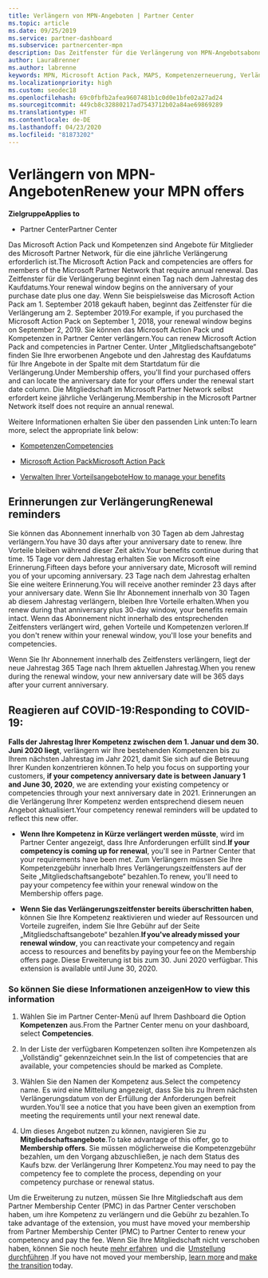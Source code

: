 ```yaml
---
title: Verlängern von MPN-Angeboten | Partner Center
ms.topic: article
ms.date: 09/25/2019
ms.service: partner-dashboard
ms.subservice: partnercenter-mpn
description: Das Zeitfenster für die Verlängerung von MPN-Angebotsabonnements beginnt einen Tag nach dem Jahrestag des Kaufdatums.
author: LauraBrenner
ms.author: labrenne
keywords: MPN, Microsoft Action Pack, MAPS, Kompetenzerneuerung, Verlängerungsdatum
ms.localizationpriority: high
ms.custom: seodec18
ms.openlocfilehash: 69c0fbfb2afea9607481b1c0d0e1bfe02a27ad24
ms.sourcegitcommit: 449cb8c32880217ad7543712b02a84ae69869289
ms.translationtype: HT
ms.contentlocale: de-DE
ms.lasthandoff: 04/23/2020
ms.locfileid: "81873202"
---
```

# <a name="renew-your-mpn-offers"></a><span data-ttu-id="f657e-104">Verlängern von MPN-Angeboten</span><span class="sxs-lookup"><span data-stu-id="f657e-104">Renew your MPN offers</span></span>

<span data-ttu-id="f657e-105">**Zielgruppe**</span><span class="sxs-lookup"><span data-stu-id="f657e-105">**Applies to**</span></span>

- <span data-ttu-id="f657e-106">Partner Center</span><span class="sxs-lookup"><span data-stu-id="f657e-106">Partner Center</span></span>

<span data-ttu-id="f657e-107">Das Microsoft Action Pack und Kompetenzen sind Angebote für Mitglieder des Microsoft Partner Network, für die eine jährliche Verlängerung erforderlich ist.</span><span class="sxs-lookup"><span data-stu-id="f657e-107">The Microsoft Action Pack and competencies are offers for members of the Microsoft Partner Network that require annual renewal.</span></span> <span data-ttu-id="f657e-108">Das Zeitfenster für die Verlängerung beginnt einen Tag nach dem Jahrestag des Kaufdatums.</span><span class="sxs-lookup"><span data-stu-id="f657e-108">Your renewal window begins on the anniversary of your purchase date plus one day.</span></span> <span data-ttu-id="f657e-109">Wenn Sie beispielsweise das Microsoft Action Pack am 1. September 2018 gekauft haben, beginnt das Zeitfenster für die Verlängerung am 2. September 2019.</span><span class="sxs-lookup"><span data-stu-id="f657e-109">For example, if you purchased the Microsoft Action Pack on September 1, 2018, your renewal window begins on September 2, 2019.</span></span> <span data-ttu-id="f657e-110">Sie können das Microsoft Action Pack und Kompetenzen in Partner Center verlängern.</span><span class="sxs-lookup"><span data-stu-id="f657e-110">You can renew Microsoft Action Pack and competencies in Partner Center.</span></span> <span data-ttu-id="f657e-111">Unter „Mitgliedschaftsangebote“ finden Sie Ihre erworbenen Angebote und den Jahrestag des Kaufdatums für Ihre Angebote in der Spalte mit dem Startdatum für die Verlängerung.</span><span class="sxs-lookup"><span data-stu-id="f657e-111">Under Membership offers, you'll find your purchased offers and can locate the anniversary date for your offers under the renewal start date column.</span></span> <span data-ttu-id="f657e-112">Die Mitgliedschaft im Microsoft Partner Network selbst erfordert keine jährliche Verlängerung.</span><span class="sxs-lookup"><span data-stu-id="f657e-112">Membership in the Microsoft Partner Network itself does not require an annual renewal.</span></span> 

<span data-ttu-id="f657e-113">Weitere Informationen erhalten Sie über den passenden Link unten:</span><span class="sxs-lookup"><span data-stu-id="f657e-113">To learn more, select the appropriate link below:</span></span> 

-    [<span data-ttu-id="f657e-114">Kompetenzen</span><span class="sxs-lookup"><span data-stu-id="f657e-114">Competencies</span></span>](learn-about-competencies.md)
    
-    [<span data-ttu-id="f657e-115">Microsoft Action Pack</span><span class="sxs-lookup"><span data-stu-id="f657e-115">Microsoft Action Pack</span></span>](mpn-get-action-pack.md)

-    [<span data-ttu-id="f657e-116">Verwalten Ihrer Vorteilsangebote</span><span class="sxs-lookup"><span data-stu-id="f657e-116">How to manage your benefits</span></span>](manage-your-partner-network-benefits.md)

## <a name="renewal-reminders"></a><span data-ttu-id="f657e-117">Erinnerungen zur Verlängerung</span><span class="sxs-lookup"><span data-stu-id="f657e-117">Renewal reminders</span></span> 

<span data-ttu-id="f657e-118">Sie können das Abonnement innerhalb von 30 Tagen ab dem Jahrestag verlängern.</span><span class="sxs-lookup"><span data-stu-id="f657e-118">You have 30 days after your anniversary date to renew.</span></span> <span data-ttu-id="f657e-119">Ihre Vorteile bleiben während dieser Zeit aktiv.</span><span class="sxs-lookup"><span data-stu-id="f657e-119">Your benefits continue during that time.</span></span> <span data-ttu-id="f657e-120">15 Tage vor dem Jahrestag erhalten Sie von Microsoft eine Erinnerung.</span><span class="sxs-lookup"><span data-stu-id="f657e-120">Fifteen days before your anniversary date, Microsoft will remind you of your upcoming anniversary.</span></span> <span data-ttu-id="f657e-121">23 Tage nach dem Jahrestag erhalten Sie eine weitere Erinnerung.</span><span class="sxs-lookup"><span data-stu-id="f657e-121">You will receive another reminder 23 days after your anniversary date.</span></span> <span data-ttu-id="f657e-122">Wenn Sie Ihr Abonnement innerhalb von 30 Tagen ab diesem Jahrestag verlängern, bleiben Ihre Vorteile erhalten.</span><span class="sxs-lookup"><span data-stu-id="f657e-122">When you renew during that anniversary plus 30-day window, your benefits remain intact.</span></span> <span data-ttu-id="f657e-123">Wenn das Abonnement nicht innerhalb des entsprechenden Zeitfensters verlängert wird, gehen Vorteile und Kompetenzen verloren.</span><span class="sxs-lookup"><span data-stu-id="f657e-123">If you don't renew within your renewal window, you'll lose your benefits and competencies.</span></span> 

<span data-ttu-id="f657e-124">Wenn Sie Ihr Abonnement innerhalb des Zeitfensters verlängern, liegt der neue Jahrestag 365 Tage nach Ihrem aktuellen Jahrestag.</span><span class="sxs-lookup"><span data-stu-id="f657e-124">When you renew during the renewal window, your new anniversary date will be 365 days after your current anniversary.</span></span> 

## <a name="responding-to-covid-19"></a><span data-ttu-id="f657e-125">Reagieren auf COVID-19:</span><span class="sxs-lookup"><span data-stu-id="f657e-125">Responding to COVID-19:</span></span> 

<span data-ttu-id="f657e-126">**Falls der Jahrestag Ihrer Kompetenz zwischen dem 1. Januar und dem 30. Juni 2020 liegt**, verlängern wir Ihre bestehenden Kompetenzen bis zu Ihrem nächsten Jahrestag im Jahr 2021, damit Sie sich auf die Betreuung Ihrer Kunden konzentrieren können.</span><span class="sxs-lookup"><span data-stu-id="f657e-126">To help you focus on supporting your customers, **if your competency anniversary date is between January 1 and June 30, 2020**, we are extending your existing competency or competencies through your next anniversary date in 2021.</span></span> <span data-ttu-id="f657e-127">Erinnerungen an die Verlängerung Ihrer Kompetenz werden entsprechend diesem neuen Angebot aktualisiert.</span><span class="sxs-lookup"><span data-stu-id="f657e-127">Your competency renewal reminders will be updated to reflect this new offer.</span></span> 

-    <span data-ttu-id="f657e-128">**Wenn Ihre Kompetenz in Kürze verlängert werden müsste**, wird im Partner Center angezeigt, dass Ihre Anforderungen erfüllt sind.</span><span class="sxs-lookup"><span data-stu-id="f657e-128">**If your competency is coming up for renewal**, you'll see in Partner Center that your requirements have been met.</span></span> <span data-ttu-id="f657e-129">Zum Verlängern müssen Sie Ihre Kompetenzgebühr innerhalb Ihres Verlängerungszeitfensters auf der Seite „Mitgliedschaftsangebote“ bezahlen.</span><span class="sxs-lookup"><span data-stu-id="f657e-129">To renew, you'll need to pay your competency fee within your renewal window on the Membership offers page.</span></span> 

-    <span data-ttu-id="f657e-130">**Wenn Sie das Verlängerungszeitfenster bereits überschritten haben**, können Sie Ihre Kompetenz reaktivieren und wieder auf Ressourcen und Vorteile zugreifen, indem Sie Ihre Gebühr auf der Seite „Mitgliedschaftsangebote“ bezahlen.</span><span class="sxs-lookup"><span data-stu-id="f657e-130">**If you've already missed your renewal window**, you can reactivate your competency and regain access to resources and benefits by paying your fee on the Membership offers page.</span></span><span data-ttu-id="f657e-131"> Diese Erweiterung ist bis zum 30. Juni 2020 verfügbar.</span><span class="sxs-lookup"><span data-stu-id="f657e-131"> This extension is available until June 30, 2020.</span></span>   

### <a name="how-to-view-this-information"></a><span data-ttu-id="f657e-132">So können Sie diese Informationen anzeigen</span><span class="sxs-lookup"><span data-stu-id="f657e-132">How to view this information</span></span>

1.    <span data-ttu-id="f657e-133">Wählen Sie im Partner Center-Menü auf Ihrem Dashboard die Option **Kompetenzen** aus.</span><span class="sxs-lookup"><span data-stu-id="f657e-133">From the Partner Center menu on your dashboard, select **Competencies**.</span></span>  

2.    <span data-ttu-id="f657e-134">In der Liste der verfügbaren Kompetenzen sollten ihre Kompetenzen als „Vollständig“ gekennzeichnet sein.</span><span class="sxs-lookup"><span data-stu-id="f657e-134">In the list of competencies that are available, your competencies should be marked as Complete.</span></span>  

3.    <span data-ttu-id="f657e-135">Wählen Sie den Namen der Kompetenz aus.</span><span class="sxs-lookup"><span data-stu-id="f657e-135">Select the competency name.</span></span> <span data-ttu-id="f657e-136">Es wird eine Mitteilung angezeigt, dass Sie bis zu Ihrem nächsten Verlängerungsdatum von der Erfüllung der Anforderungen befreit wurden.</span><span class="sxs-lookup"><span data-stu-id="f657e-136">You'll see a notice that you have been given an exemption from meeting the requirements until your next renewal date.</span></span>   

4.    <span data-ttu-id="f657e-137">Um dieses Angebot nutzen zu können, navigieren Sie zu **Mitgliedschaftsangebote**.</span><span class="sxs-lookup"><span data-stu-id="f657e-137">To take advantage of this offer, go to **Membership offers**.</span></span> <span data-ttu-id="f657e-138">Sie müssen möglicherweise die Kompetenzgebühr bezahlen, um den Vorgang abzuschließen, je nach dem Status des Kaufs bzw. der Verlängerung Ihrer Kompetenz.</span><span class="sxs-lookup"><span data-stu-id="f657e-138">You may need to pay the competency fee to complete the process, depending on your competency purchase or renewal status.</span></span> 

<span data-ttu-id="f657e-139">Um die Erweiterung zu nutzen, müssen Sie Ihre Mitgliedschaft aus dem Partner Membership Center (PMC) in das Partner Center verschoben haben, um ihre Kompetenz zu verlängern und die Gebühr zu bezahlen.</span><span class="sxs-lookup"><span data-stu-id="f657e-139">To take advantage of the extension, you must have moved your membership from Partner Membership Center (PMC) to Partner Center to renew your competency and pay the fee.</span></span> <span data-ttu-id="f657e-140">Wenn Sie Ihre Mitgliedschaft nicht verschoben haben, können Sie noch heute [mehr erfahren](prepare-pmc-pc-migration.md)  und die  [Umstellung durchführen](https://partners.microsoft.com/partnerprogram/Welcome.aspx) .</span><span class="sxs-lookup"><span data-stu-id="f657e-140">If you have not moved your membership, [learn more](prepare-pmc-pc-migration.md) and [make the transition](https://partners.microsoft.com/partnerprogram/Welcome.aspx) today.</span></span>  
